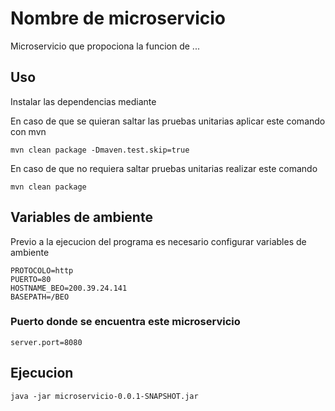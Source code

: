 # Nombre de microservicio

Microservicio que propociona la funcion de ...
## Uso

Instalar las dependencias mediante

En caso de que se quieran saltar las pruebas unitarias aplicar este comando con mvn 

```
mvn clean package -Dmaven.test.skip=true
```

En caso de que no requiera saltar pruebas unitarias realizar este comando

```
mvn clean package
```


## Variables de ambiente

Previo a la ejecucion del programa es necesario configurar variables de ambiente



```
PROTOCOLO=http
PUERTO=80
HOSTNAME_BEO=200.39.24.141
BASEPATH=/BEO
```

### Puerto donde se encuentra este microservicio

```
server.port=8080 
```

## Ejecucion
```
java -jar microservicio-0.0.1-SNAPSHOT.jar
```
